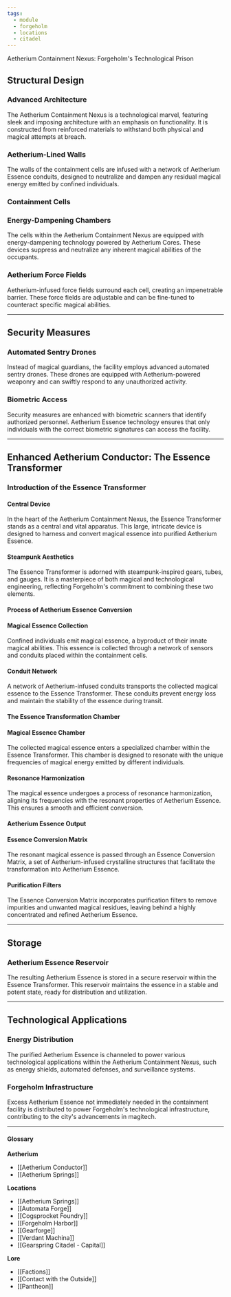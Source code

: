 ```yaml
---
tags:
  - module
  - forgeholm
  - locations
  - citadel
---
```

Aetherium Containment Nexus: Forgeholm's Technological Prison

## Structural Design
### Advanced Architecture
The Aetherium Containment Nexus is a technological marvel, featuring sleek and imposing architecture with an emphasis on functionality. It is constructed from reinforced materials to withstand both physical and magical attempts at breach.
### Aetherium-Lined Walls
The walls of the containment cells are infused with a network of Aetherium Essence conduits, designed to neutralize and dampen any residual magical energy emitted by confined individuals.
### Containment Cells
### Energy-Dampening Chambers
The cells within the Aetherium Containment Nexus are equipped with energy-dampening technology powered by Aetherium Cores. These devices suppress and neutralize any inherent magical abilities of the occupants.
### Aetherium Force Fields
Aetherium-infused force fields surround each cell, creating an impenetrable barrier. These force fields are adjustable and can be fine-tuned to counteract specific magical abilities.

---
## Security Measures
### Automated Sentry Drones
Instead of magical guardians, the facility employs advanced automated sentry drones. These drones are equipped with Aetherium-powered weaponry and can swiftly respond to any unauthorized activity.
### Biometric Access
Security measures are enhanced with biometric scanners that identify authorized personnel. Aetherium Essence technology ensures that only individuals with the correct biometric signatures can access the facility.

---
## Enhanced Aetherium Conductor: The Essence Transformer
### Introduction of the Essence Transformer
#### Central Device
In the heart of the Aetherium Containment Nexus, the Essence Transformer stands as a central and vital apparatus. This large, intricate device is designed to harness and convert magical essence into purified Aetherium Essence.
#### Steampunk Aesthetics
The Essence Transformer is adorned with steampunk-inspired gears, tubes, and gauges. It is a masterpiece of both magical and technological engineering, reflecting Forgeholm's commitment to combining these two elements.
#### Process of Aetherium Essence Conversion
#### Magical Essence Collection
Confined individuals emit magical essence, a byproduct of their innate magical abilities. This essence is collected through a network of sensors and conduits placed within the containment cells.
#### Conduit Network
A network of Aetherium-infused conduits transports the collected magical essence to the Essence Transformer. These conduits prevent energy loss and maintain the stability of the essence during transit.
#### The Essence Transformation Chamber
#### Magical Essence Chamber
The collected magical essence enters a specialized chamber within the Essence Transformer. This chamber is designed to resonate with the unique frequencies of magical energy emitted by different individuals.
#### Resonance Harmonization
The magical essence undergoes a process of resonance harmonization, aligning its frequencies with the resonant properties of Aetherium Essence. This ensures a smooth and efficient conversion.
#### Aetherium Essence Output
#### Essence Conversion Matrix
The resonant magical essence is passed through an Essence Conversion Matrix, a set of Aetherium-infused crystalline structures that facilitate the transformation into Aetherium Essence.

#### Purification Filters
The Essence Conversion Matrix incorporates purification filters to remove impurities and unwanted magical residues, leaving behind a highly concentrated and refined Aetherium Essence.

---
## Storage
### Aetherium Essence Reservoir
The resulting Aetherium Essence is stored in a secure reservoir within the Essence Transformer. This reservoir maintains the essence in a stable and potent state, ready for distribution and utilization.

---
## Technological Applications
### Energy Distribution
The purified Aetherium Essence is channeled to power various technological applications within the Aetherium Containment Nexus, such as energy shields, automated defenses, and surveillance systems.
### Forgeholm Infrastructure
Excess Aetherium Essence not immediately needed in the containment facility is distributed to power Forgeholm's technological infrastructure, contributing to the city's advancements in magitech.

---
#### Glossary
**Aetherium**
- [[Aetherium Conductor]]
- [[Aetherium Springs]]

**Locations**
 - [[Aetherium Springs]]
 - [[Automata Forge]]
 - [[Cogsprocket Foundry]]
 - [[Forgeholm Harbor]]
 - [[Gearforge]]
 - [[Verdant Machina]]
 - [[Gearspring Citadel - Capital]]

**Lore**
- [[Factions]]
- [[Contact with the Outside]]
- [[Pantheon]]